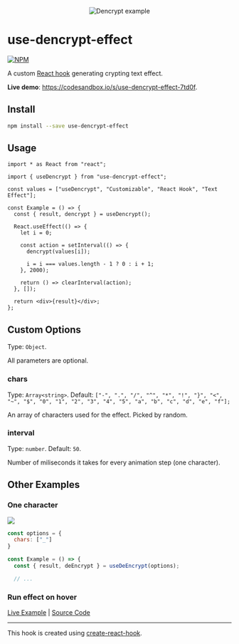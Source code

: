 <div align="center">

![Dencrypt example](https://github.com/crazko/use-dencrypt-effect/raw/master/docs/dencrypt.gif)

</div>

# use-dencrypt-effect

[![NPM](https://img.shields.io/npm/v/use-dencrypt-effect.svg)](https://www.npmjs.com/package/use-dencrypt-effect)

A custom [React hook](https://reactjs.org/docs/hooks-intro.html) generating crypting text effect.

**Live demo**: https://codesandbox.io/s/use-dencrypt-effect-7td0f.

## Install

```bash
npm install --save use-dencrypt-effect
```

## Usage

```tsx
import * as React from "react";

import { useDencrypt } from "use-dencrypt-effect";

const values = ["useDencrypt", "Customizable", "React Hook", "Text Effect"];

const Example = () => {
  const { result, dencrypt } = useDencrypt();

  React.useEffect(() => {
    let i = 0;

    const action = setInterval(() => {
      dencrypt(values[i]);

      i = i === values.length - 1 ? 0 : i + 1;
    }, 2000);

    return () => clearInterval(action);
  }, []);

  return <div>{result}</div>;
};
```

## Custom Options

Type: `Object`.

All parameters are optional.

### chars

Type: `Array<string>`. Default: `["-", ".", "/", "^", "*", "!", "}", "<", "~", "$", "0", "1", "2", "3", "4", "5", "a", "b", "c", "d", "e", "f"];`

An array of characters used for the effect. Picked by random.

### interval

Type: `number`. Default: `50`.

Number of miliseconds it takes for every animation step (one character).

## Other Examples

### One character

![](https://github.com/crazko/use-dencrypt-effect/raw/master/docs/example1.gif)

```js
const options = {
  chars: ["_"]
}

const Example = () => {
  const { result, deEncrypt } = useDeEncrypt(options);

  // ...
```

### Run effect on hover

[Live Example](https://vojdivon.sk/) | [Source Code](https://github.com/ParalelnaPolisKE/vojdivon.sk/blob/ce04fb05212dce8323fef8fba73963544ce2eda7/src/pages/index.tsx#L69)

---

This hook is created using [create-react-hook](https://github.com/Hermanya/create-react-hook).
